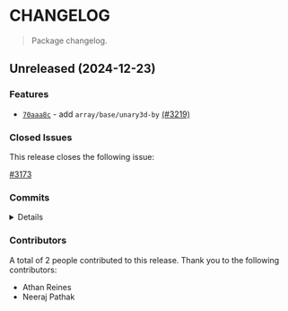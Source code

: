 # CHANGELOG

> Package changelog.

<section class="release" id="unreleased">

## Unreleased (2024-12-23)

<section class="features">

### Features

-   [`70aaa8c`](https://github.com/stdlib-js/stdlib/commit/70aaa8ca5c7fa401321769137542c4001f529536) - add `array/base/unary3d-by` [(#3219)](https://github.com/stdlib-js/stdlib/pull/3219)

</section>

<!-- /.features -->

<section class="issues">

### Closed Issues

This release closes the following issue:

[#3173](https://github.com/stdlib-js/stdlib/issues/3173)

</section>

<!-- /.issues -->

<section class="commits">

### Commits

<details>

-   [`70aaa8c`](https://github.com/stdlib-js/stdlib/commit/70aaa8ca5c7fa401321769137542c4001f529536) - **feat:** add `array/base/unary3d-by` [(#3219)](https://github.com/stdlib-js/stdlib/pull/3219) _(by Neeraj Pathak, Athan Reines, stdlib-bot)_

</details>

</section>

<!-- /.commits -->

<section class="contributors">

### Contributors

A total of 2 people contributed to this release. Thank you to the following contributors:

-   Athan Reines
-   Neeraj Pathak

</section>

<!-- /.contributors -->

</section>

<!-- /.release -->

